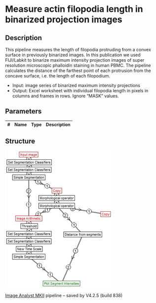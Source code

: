 # Measure actin filopodia length in binarized projection images
## Description
This pipeline measures the length of filopodia protruding from a convex surface in previously binarized images. In this publication we used FIJI/Labkit to binarize maximum intensity projection images of super resolution microscopic phalloidin staining in human PBMC. The pipeline calculates the distance of the farthest point of each protrusion from the concave surface, i.e. the length of each filopodium.  
* Input: image series of binarized maximum intensity projections
* Output: Excel worksheet with individual filopodia length in pixels in columns and frames in rows. Ignore “MASK” values.




## Parameters
| # | Name | Type | Description |
|---|------|------|-------------|


## Structure
![structure](/img/Measure_actin_filopodia_length_in_binarized_projection_images.jpg)

[Image Analyst MKII](https://www.imageanalyst.net) pipeline – saved by V4.2.5 (build 838)

